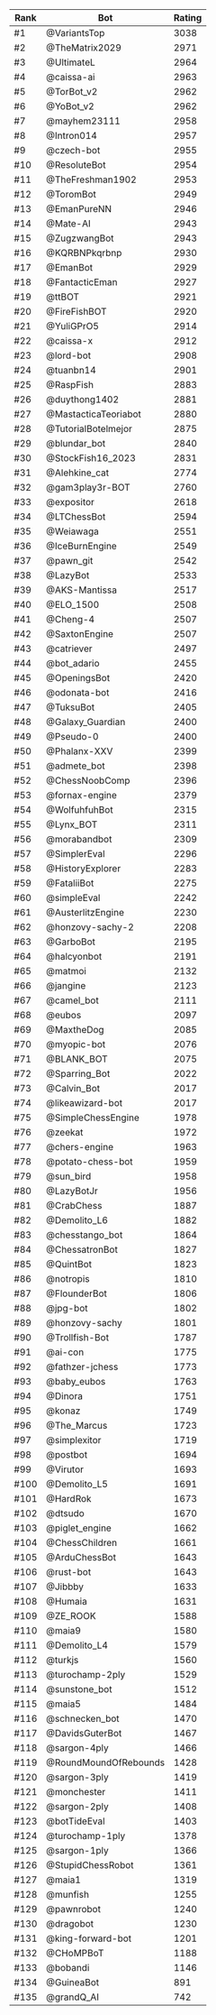 Rank|Bot|Rating
---|---|---
#1|@VariantsTop|3038
#2|@TheMatrix2029|2971
#3|@UltimateL|2964
#4|@caissa-ai|2963
#5|@TorBot_v2|2962
#6|@YoBot_v2|2962
#7|@mayhem23111|2958
#8|@Intron014|2957
#9|@czech-bot|2955
#10|@ResoluteBot|2954
#11|@TheFreshman1902|2953
#12|@ToromBot|2949
#13|@EmanPureNN|2946
#14|@Mate-AI|2943
#15|@ZugzwangBot|2943
#16|@KQRBNPkqrbnp|2930
#17|@EmanBot|2929
#18|@FantacticEman|2927
#19|@ttBOT|2921
#20|@FireFishBOT|2920
#21|@YuliGPrO5|2914
#22|@caissa-x|2912
#23|@lord-bot|2908
#24|@tuanbn14|2901
#25|@RaspFish|2883
#26|@duythong1402|2881
#27|@MastacticaTeoriabot|2880
#28|@TutorialBotelmejor|2875
#29|@blundar_bot|2840
#30|@StockFish16_2023|2831
#31|@Alehkine_cat|2774
#32|@gam3play3r-BOT|2760
#33|@expositor|2618
#34|@LTChessBot|2594
#35|@Weiawaga|2551
#36|@IceBurnEngine|2549
#37|@pawn_git|2542
#38|@LazyBot|2533
#39|@AKS-Mantissa|2517
#40|@ELO_1500|2508
#41|@Cheng-4|2507
#42|@SaxtonEngine|2507
#43|@catriever|2497
#44|@bot_adario|2455
#45|@OpeningsBot|2420
#46|@odonata-bot|2416
#47|@TuksuBot|2405
#48|@Galaxy_Guardian|2400
#49|@Pseudo-0|2400
#50|@Phalanx-XXV|2399
#51|@admete_bot|2398
#52|@ChessNoobComp|2396
#53|@fornax-engine|2379
#54|@WolfuhfuhBot|2315
#55|@Lynx_BOT|2311
#56|@morabandbot|2309
#57|@SimplerEval|2296
#58|@HistoryExplorer|2283
#59|@FataliiBot|2275
#60|@simpleEval|2242
#61|@AusterlitzEngine|2230
#62|@honzovy-sachy-2|2208
#63|@GarboBot|2195
#64|@halcyonbot|2191
#65|@matmoi|2132
#66|@jangine|2123
#67|@camel_bot|2111
#68|@eubos|2097
#69|@MaxtheDog|2085
#70|@myopic-bot|2076
#71|@BLANK_BOT|2075
#72|@Sparring_Bot|2022
#73|@Calvin_Bot|2017
#74|@likeawizard-bot|2017
#75|@SimpleChessEngine|1978
#76|@zeekat|1972
#77|@chers-engine|1963
#78|@potato-chess-bot|1959
#79|@sun_bird|1958
#80|@LazyBotJr|1956
#81|@CrabChess|1887
#82|@Demolito_L6|1882
#83|@chesstango_bot|1864
#84|@ChessatronBot|1827
#85|@QuintBot|1823
#86|@notropis|1810
#87|@FlounderBot|1806
#88|@jpg-bot|1802
#89|@honzovy-sachy|1801
#90|@Trollfish-Bot|1787
#91|@ai-con|1775
#92|@fathzer-jchess|1773
#93|@baby_eubos|1763
#94|@Dinora|1751
#95|@konaz|1749
#96|@The_Marcus|1723
#97|@simplexitor|1719
#98|@postbot|1694
#99|@Virutor|1693
#100|@Demolito_L5|1691
#101|@HardRok|1673
#102|@dtsudo|1670
#103|@piglet_engine|1662
#104|@ChessChildren|1661
#105|@ArduChessBot|1643
#106|@rust-bot|1643
#107|@Jibbby|1633
#108|@Humaia|1631
#109|@ZE_ROOK|1588
#110|@maia9|1580
#111|@Demolito_L4|1579
#112|@turkjs|1560
#113|@turochamp-2ply|1529
#114|@sunstone_bot|1512
#115|@maia5|1484
#116|@schnecken_bot|1470
#117|@DavidsGuterBot|1467
#118|@sargon-4ply|1466
#119|@RoundMoundOfRebounds|1428
#120|@sargon-3ply|1419
#121|@monchester|1411
#122|@sargon-2ply|1408
#123|@botTideEval|1403
#124|@turochamp-1ply|1378
#125|@sargon-1ply|1366
#126|@StupidChessRobot|1361
#127|@maia1|1319
#128|@munfish|1255
#129|@pawnrobot|1240
#130|@dragobot|1230
#131|@king-forward-bot|1201
#132|@CHoMPBoT|1188
#133|@bobandi|1146
#134|@GuineaBot|891
#135|@grandQ_AI|742

